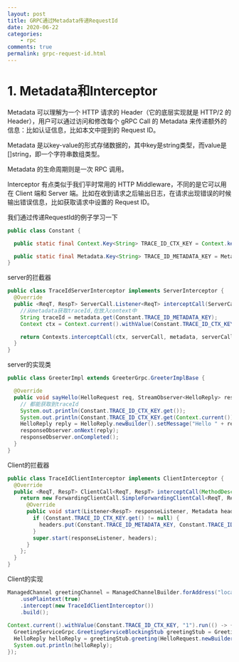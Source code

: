 ```yaml
---
layout: post
title: GRPC通过Metadata传递RequestId
date: 2020-06-22
categories:
    - rpc
comments: true
permalink: grpc-request-id.html
---
```


# 1. Metadata和Interceptor

Metadata 可以理解为一个 HTTP 请求的 Header（它的底层实现就是 HTTP/2 的 Header），用户可以通过访问和修改每个 gRPC Call 的 Metadata 来传递额外的信息：比如认证信息，比如本文中提到的 Request ID。

Metadata 是以key-value的形式存储数据的，其中key是string类型，而value是[]string，即一个字符串数组类型。

Metadata 的生命周期则是一次 RPC 调用。

Interceptor 有点类似于我们平时常用的 HTTP Middleware，不同的是它可以用在 Client 端和 Server 端。比如在收到请求之后输出日志，在请求出现错误的时候输出错误信息，比如获取请求中设置的 Request ID。

我们通过传递RequestId的例子学习一下

```java
public class Constant {

  public static final Context.Key<String> TRACE_ID_CTX_KEY = Context.key("traceId");

  public static final Metadata.Key<String> TRACE_ID_METADATA_KEY = Metadata.Key.of("traceId", ASCII_STRING_MARSHALLER);
}
```

server的拦截器

```java
public class TraceIdServerInterceptor implements ServerInterceptor {
  @Override
  public <ReqT, RespT> ServerCall.Listener<ReqT> interceptCall(ServerCall<ReqT, RespT> serverCall, Metadata metadata, ServerCallHandler<ReqT, RespT> serverCallHandler) {
    //从metadata获取traceId,在放入context中
    String traceId = metadata.get(Constant.TRACE_ID_METADATA_KEY);
    Context ctx = Context.current().withValue(Constant.TRACE_ID_CTX_KEY, traceId);

    return Contexts.interceptCall(ctx, serverCall, metadata, serverCallHandler);
  }
}
```

server的实现类

```java
public class GreeterImpl extends GreeterGrpc.GreeterImplBase {

  @Override
  public void sayHello(HelloRequest req, StreamObserver<HelloReply> responseObserver) {
    // 都能获取到traceId
    System.out.println(Constant.TRACE_ID_CTX_KEY.get());
    System.out.println(Constant.TRACE_ID_CTX_KEY.get(Context.current()));
    HelloReply reply = HelloReply.newBuilder().setMessage("Hello " + req.getName()).build();
    responseObserver.onNext(reply);
    responseObserver.onCompleted();
  }
}
```

Client的拦截器

```java
public class TraceIdClientInterceptor implements ClientInterceptor {
  @Override
  public <ReqT, RespT> ClientCall<ReqT, RespT> interceptCall(MethodDescriptor<ReqT, RespT> methodDescriptor, CallOptions callOptions, Channel channel) {
    return new ForwardingClientCall.SimpleForwardingClientCall<ReqT, RespT>(channel.newCall(methodDescriptor, callOptions)) {
      @Override
      public void start(Listener<RespT> responseListener, Metadata headers) {
        if (Constant.TRACE_ID_CTX_KEY.get() != null) {
          headers.put(Constant.TRACE_ID_METADATA_KEY, Constant.TRACE_ID_CTX_KEY.get());
        }
        super.start(responseListener, headers);
      }
    };
  }
}
```

Client的实现

```java
ManagedChannel greetingChannel = ManagedChannelBuilder.forAddress("localhost", 9099)
    .usePlaintext(true)
    .intercept(new TraceIdClientInterceptor())
    .build();
    
Context.current().withValue(Constant.TRACE_ID_CTX_KEY, "1").run(() -> {
  GreetingServiceGrpc.GreetingServiceBlockingStub greetingStub = GreetingServiceGrpc.newBlockingStub(greetingChannel).withCallCredentials(callCredential);
  HelloReply helloReply = greetingStub.greeting(HelloRequest.newBuilder().setName("Edgar").build());
  System.out.println(helloReply);
});
```
